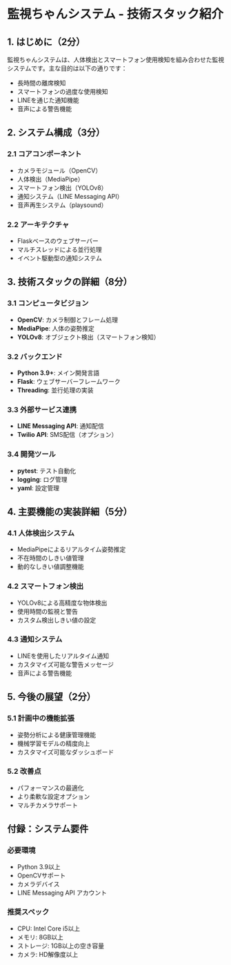 # 監視ちゃんシステム - 技術スタック紹介

## 1. はじめに（2分）

監視ちゃんシステムは、人体検出とスマートフォン使用検知を組み合わせた監視システムです。主な目的は以下の通りです：

- 長時間の離席検知
- スマートフォンの過度な使用検知
- LINEを通じた通知機能
- 音声による警告機能

## 2. システム構成（3分）

### 2.1 コアコンポーネント
- カメラモジュール（OpenCV）
- 人体検出（MediaPipe）
- スマートフォン検出（YOLOv8）
- 通知システム（LINE Messaging API）
- 音声再生システム（playsound）

### 2.2 アーキテクチャ
- Flaskベースのウェブサーバー
- マルチスレッドによる並行処理
- イベント駆動型の通知システム

## 3. 技術スタックの詳細（8分）

### 3.1 コンピュータビジョン
- **OpenCV**: カメラ制御とフレーム処理
- **MediaPipe**: 人体の姿勢推定
- **YOLOv8**: オブジェクト検出（スマートフォン検知）

### 3.2 バックエンド
- **Python 3.9+**: メイン開発言語
- **Flask**: ウェブサーバーフレームワーク
- **Threading**: 並行処理の実装

### 3.3 外部サービス連携
- **LINE Messaging API**: 通知配信
- **Twilio API**: SMS配信（オプション）

### 3.4 開発ツール
- **pytest**: テスト自動化
- **logging**: ログ管理
- **yaml**: 設定管理

## 4. 主要機能の実装詳細（5分）

### 4.1 人体検出システム
- MediaPipeによるリアルタイム姿勢推定
- 不在時間のしきい値管理
- 動的なしきい値調整機能

### 4.2 スマートフォン検出
- YOLOv8による高精度な物体検出
- 使用時間の監視と警告
- カスタム検出しきい値の設定

### 4.3 通知システム
- LINEを使用したリアルタイム通知
- カスタマイズ可能な警告メッセージ
- 音声による警告機能

## 5. 今後の展望（2分）

### 5.1 計画中の機能拡張
- 姿勢分析による健康管理機能
- 機械学習モデルの精度向上
- カスタマイズ可能なダッシュボード

### 5.2 改善点
- パフォーマンスの最適化
- より柔軟な設定オプション
- マルチカメラサポート

## 付録：システム要件

### 必要環境
- Python 3.9以上
- OpenCVサポート
- カメラデバイス
- LINE Messaging API アカウント

### 推奨スペック
- CPU: Intel Core i5以上
- メモリ: 8GB以上
- ストレージ: 1GB以上の空き容量
- カメラ: HD解像度以上 